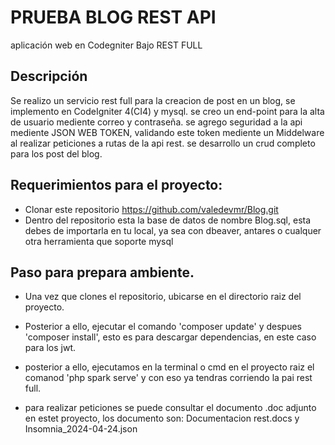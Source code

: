 # PRUEBA BLOG REST API
aplicación web en Codegniter Bajo REST FULL

## Descripción
Se realizo un servicio rest full para la creacion de post en un blog, se implemento en CodeIgniter 4(CI4) y mysql.
se creo un end-point para la alta de usuario mediente correo y contraseña.
se agrego seguridad a la api mediente JSON WEB TOKEN, validando este token mediente un Middelware al realizar peticiones a rutas de la api rest.
se desarrollo un crud completo para los post del blog.


## Requerimientos para el proyecto:
- Clonar este repositorio https://github.com/valedevmr/Blog.git
- Dentro del repositorio esta la base de datos de nombre Blog.sql, esta debes de importarla en tu local, ya sea con dbeaver, antares o cualquer otra herramienta que soporte mysql

## Paso para prepara ambiente.

- Una vez que clones el repositorio, ubicarse en el directorio raiz del proyecto.
- Posterior a ello, ejecutar el comando 'composer update' y despues 'composer install', esto es para descargar dependencias, en este caso para los jwt.
- posterior a ello, ejecutamos en la terminal o cmd en el proyecto raiz el comanod 'php spark serve' y con eso ya tendras corriendo la pai rest full.

- para realizar peticiones se puede consultar el documento .doc adjunto en estet proyecto, los documento son: Documentacion rest.docs y Insomnia_2024-04-24.json

